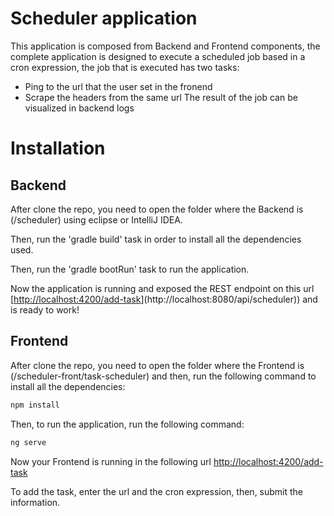 # Scheduler application

This application is composed from Backend and Frontend components, the complete application is designed to execute a scheduled job based in a cron expression, the job that is executed has two tasks:
- Ping to the url that the user set in the fronend
- Scrape the headers from the same url
The result of the job can be visualized in backend logs

# Installation

## Backend

After clone the repo, you need to open the folder where the Backend is (/scheduler) using eclipse or IntelliJ IDEA. 

Then, run the 'gradle build' task in order to install all the dependencies used.

Then, run the 'gradle bootRun' task to run the application.

Now the application is running and exposed the REST endpoint on this url [[http://localhost:4200/add-task](http://localhost:8080/api/scheduler)](http://localhost:8080/api/scheduler)) and is ready to work!

## Frontend

After clone the repo, you need to open the folder where the Frontend is (/scheduler-front/task-scheduler) and then, run the following command to install all the dependencies:

```bash
npm install
```

Then, to run the application, run the following command:

```bash
ng serve
```

Now your Frontend is running in the following url [http://localhost:4200/add-task](http://localhost:4200/add-task)

To add the task, enter the url and the cron expression, then, submit the information.
